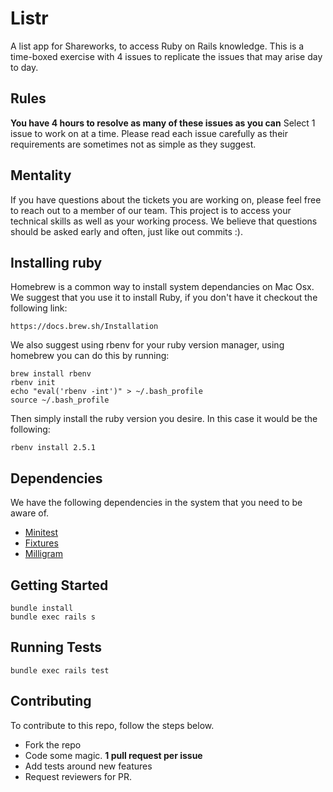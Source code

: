 # Listr
A list app for Shareworks, to access Ruby on Rails knowledge. This is a time-boxed exercise with 4 issues to replicate the issues that may arise day to day.

## Rules
**You have 4 hours to resolve as many of these issues as you can**
Select 1 issue to work on at a time.
Please read each issue carefully as their requirements are sometimes not as simple as they suggest.

## Mentality
If you have questions about the tickets you are working on, please feel free to reach out to a member of our team.
This project is to access your technical skills as well as your working process.
We believe that questions should be asked early and often, just like out commits :).

## Installing ruby
Homebrew is a common way to install system dependancies on Mac Osx. We suggest that you use it to install Ruby, if you don't have it checkout the following link:

`https://docs.brew.sh/Installation`

We also suggest using rbenv for your ruby version manager, using homebrew you can do this by running:
```
brew install rbenv
rbenv init
echo "eval('rbenv -int')" > ~/.bash_profile
source ~/.bash_profile
```

Then simply install the ruby version you desire. In this case it would be the following:
```
rbenv install 2.5.1
```

## Dependencies

We have the following dependencies in the system that you need to be aware of.
* [Minitest](https://github.com/seattlerb/minitest)
* [Fixtures](https://guides.rubyonrails.org/testing.html#the-low-down-on-fixtures)
* [Milligram](https://milligram.io/)

## Getting Started
```
bundle install
bundle exec rails s
```

## Running Tests
```
bundle exec rails test
```

## Contributing

To contribute to this repo, follow the steps below.
* Fork the repo
* Code some magic. **1 pull request per issue**
* Add tests around new features
* Request reviewers for PR.
